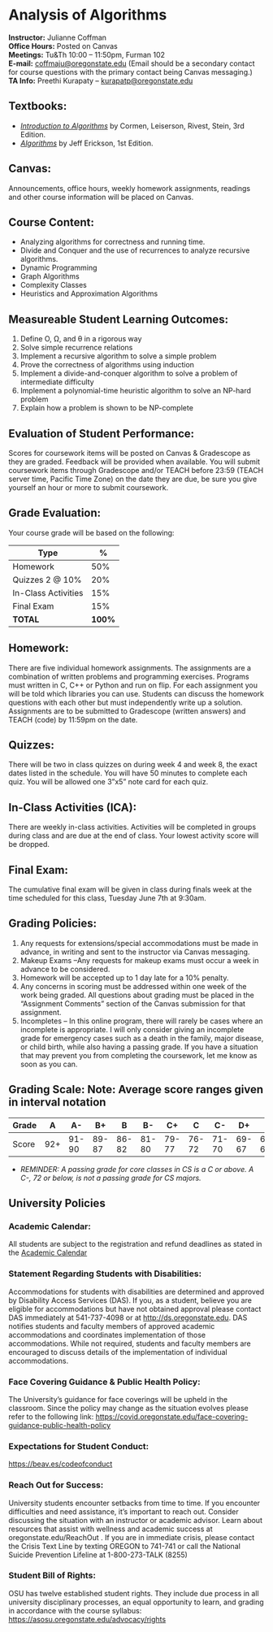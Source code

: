 # Analysis of Algorithms

**Instructor:** Julianne Coffman  
**Office Hours:** Posted on Canvas  
**Meetings:** Tu&Th 10:00 – 11:50pm, Furman 102  
**E-mail:** coffmaju@oregonstate.edu (Email should be a secondary contact for course questions with the primary contact being Canvas messaging.)  
**TA Info:** Preethi Kurapaty – kurapatp@oregonstate.edu  

## Textbooks:
  - [*Introduction to Algorithms*](https://ebookcentral.proquest.com/lib/osu/detail.action?docID=3339142) by Cormen, Leiserson, Rivest, Stein, 3rd Edition.
  - [*Algorithms*](http://jeffe.cs.illinois.edu/teaching/algorithms/) by Jeff Erickson, 1st Edition.

## Canvas:
Announcements, office hours, weekly homework assignments, readings and other course information will be placed on Canvas.

## Course Content:
- Analyzing algorithms for correctness and running time.
- Divide and Conquer and the use of recurrences to analyze recursive algorithms.
- Dynamic Programming
- Graph Algorithms
- Complexity Classes
- Heuristics and Approximation Algorithms

## Measureable Student Learning Outcomes:
1. Define O, Ω, and θ in a rigorous way
2. Solve simple recurrence relations
3. Implement a recursive algorithm to solve a simple problem
4. Prove the correctness of algorithms using induction
5. Implement a divide-and-conquer algorithm to solve a problem of intermediate difficulty
6. Implement a polynomial-time heuristic algorithm to solve an NP-hard problem
7. Explain how a problem is shown to be NP-complete

## Evaluation of Student Performance:
Scores for coursework items will be posted on Canvas & Gradescope as they are graded. Feedback will be provided when available. You will submit coursework items through Gradescope and/or TEACH before 23:59 (TEACH server time, Pacific Time Zone) on the date they are due, be sure you give yourself an hour or more to submit coursework.

## Grade Evaluation:
Your course grade will be based on the following:

Type | %
--- | ---
Homework | 50%
Quizzes 2 @ 10% | 20%
In-Class Activities | 15%
Final Exam | 15%
**TOTAL** | **100%**

## Homework:
There are five individual homework assignments. The assignments are a combination of written problems and programming exercises. Programs must written in C, C++ or Python and run on flip. For each assignment you will be told which libraries you can use. Students can discuss the homework questions with each other but must independently write up a solution. Assignments are to be submitted to Gradescope (written answers) and TEACH (code) by 11:59pm on the date.

## Quizzes:
There will be two in class quizzes on during week 4 and week 8, the exact dates listed in the schedule. You will have 50 minutes to complete each quiz. You will be allowed one 3”x5” note card for each quiz.

## In-Class Activities (ICA):
There are weekly in-class activities. Activities will be completed in groups during class and are due at the end of class. Your lowest activity score will be dropped.

## Final Exam:
The cumulative final exam will be given in class during finals week at the time scheduled for this class, Tuesday June 7th at 9:30am.

## Grading Policies:
1. Any requests for extensions/special accommodations must be made in advance, in writing and sent to the instructor via Canvas messaging.
2. Makeup Exams –Any requests for makeup exams must occur a week in advance to be considered.
3. Homework will be accepted up to 1 day late for a 10% penalty.
4. Any concerns in scoring must be addressed within one week of the work being graded. All questions about grading must be placed in the “Assignment Comments” section of the Canvas submission for that assignment.
5. Incompletes – In this online program, there will rarely be cases where an incomplete is appropriate. I will only consider giving an incomplete grade for emergency cases such as a death in the family, major disease, or child birth, while also having a passing grade. If you have a situation that may prevent you from completing the coursework, let me know as soon as you can.

## Grading Scale:  Note: Average score ranges given in interval notation

Grade | A | A- | B+ | B | B- | C+ | C | C- | D+ | D | D- | F
-|-|-|-|-|-|-|-|-|-|-|-|-
Score | 92+ | 91-90 | 89-87 | 86-82 | 81-80 | 79-77 | 76-72 | 71-70 | 69-67 | 66-62 | 61-60 | 59-

- *REMINDER: A passing grade for core classes in CS is a C or above. A C-, 72 or below, is not a passing grade for CS majors.*

## University Policies

### Academic Calendar:
All students are subject to the registration and refund deadlines as stated in the [Academic Calendar](https://registrar.oregonstate.edu/osu-academic-calendar.)

### Statement Regarding Students with Disabilities:
Accommodations for students with disabilities are determined and approved by Disability Access Services (DAS). If you, as a student, believe you are eligible for accommodations but have not obtained approval please contact DAS immediately at 541-737-4098 or at http://ds.oregonstate.edu. DAS notifies students and faculty members of approved academic accommodations and coordinates implementation of those accommodations. While not required, students and faculty members are encouraged to discuss details of the implementation of individual accommodations.  

### Face Covering Guidance & Public Health Policy:
The University’s guidance for face coverings will be upheld in the classroom.  Since the policy may change as the situation evolves please refer to the following link: https://covid.oregonstate.edu/face-covering-guidance-public-health-policy
 
### Expectations for Student Conduct:
https://beav.es/codeofconduct

### Reach Out for Success:
University students encounter setbacks from time to time. If you encounter difficulties and need assistance, it’s important to reach out. Consider discussing the situation with an instructor or academic advisor. Learn about resources that assist with wellness and academic success at oregonstate.edu/ReachOut . If you are in immediate crisis, please contact the Crisis Text Line by texting OREGON to 741-741 or call the National Suicide Prevention Lifeline at 1-800-273-TALK (8255)

### Student Bill of Rights:
OSU has twelve established student rights. They include due process in all university disciplinary processes, an equal opportunity to learn, and grading in accordance with the course syllabus: https://asosu.oregonstate.edu/advocacy/rights  
